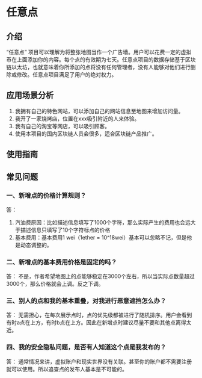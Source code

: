 # 任意点
## 介绍
“任意点” 项目可以理解为将整张地图当作一个广告墙。用户可以花费一定的虚拟币在上面添加你的内容。每个点的有效期为七天。任意点项目的数据存储基于区块链以太坊，也就意味着你所添加的点将没有任何管理者，没有人能够对他们进行删除或修改。任意点项目满足了用户的绝对权力。


## 应用场景分析
1. 我拥有自己的特色网站，可以添加自己的网站信息至地图来增加访问量。
2. 我开了一家烧烤店，位置在xxx吸引附近的人来体验。
3. 我有自己的淘宝等网店，可以吸引顾客。
4. 使用本项目的国内区块链人员会很多，适合区块链产品推广。

## 使用指南


## 常见问题
### 一、新增点的价格计算规则？
答： 
1. 汽油费原因：比如描述信息填写了1000个字符，那么实际产生的费用也会远大于描述信息只填写了10个字符标点的价格
2. 基本费用：基本费用1 wei（1ether = 10^18wei）基本可以忽略不记，但是他是动态调整的。

### 二、新增点的基本费用价格是固定的吗？
答： 不是，作者希望地图上的点能够稳定在3000个左右，所以当实际点数量超过3000个，那么价格就会上调。反之下调。

### 三、别人的点和我的基本重叠，对我进行恶意遮挡怎么办？
答： 无需担心，在每次展示点时，点的优先级都被进行了随机排序。用户会看到有时a点在上方，有时b点在上方。因此在新增点时建议尽量不要和其他点离得太近。

### 四、我的安全隐私问题，是否有人知道这个点是我发布的？
答： 通常情况来讲，虚拟账户和现实世界没有关联。甚至你的账户都不需要注册就可以使用。所以追查点的发布人基本是不可能的。
